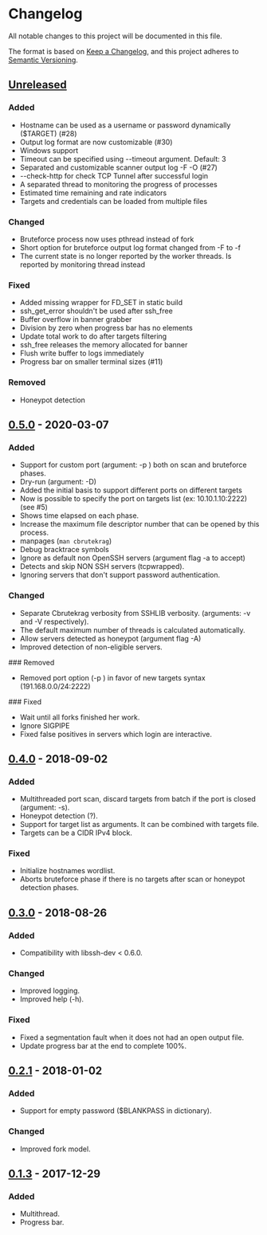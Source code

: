 # Changelog
All notable changes to this project will be documented in this file.

The format is based on [Keep a Changelog](https://keepachangelog.com/en/1.0.0/),
and this project adheres to [Semantic Versioning](https://semver.org/spec/v2.0.0.html).

## [Unreleased]

### Added

- Hostname can be used as a username or password dynamically ($TARGET) (#28)
- Output log format are now customizable (#30)
- Windows support
- Timeout can be specified using --timeout <seconds> argument. Default: 3
- Separated and customizable scanner output log -F <format> -O <file> (#27)
- --check-http for check TCP Tunnel after successful login
- A separated thread to monitoring the progress of processes
- Estimated time remaining and rate indicators
- Targets and credentials can be loaded from multiple files

### Changed

- Bruteforce process now uses pthread instead of fork
- Short option for bruteforce output log format changed from -F to -f
- The current state is no longer reported by the worker threads. Is reported by
  monitoring thread instead

### Fixed

- Added missing wrapper for FD_SET in static build
- ssh_get_error shouldn't be used after ssh_free
- Buffer overflow in banner grabber
- Division by zero when progress bar has no elements
- Update total work to do after targets filtering
- ssh_free releases the memory allocated for banner
- Flush write buffer to logs immediately
- Progress bar on smaller terminal sizes (#11)

### Removed

- Honeypot detection

## [0.5.0] - 2020-03-07
### Added
- Support for custom port (argument: -p <PORT>) both on scan and bruteforce phases.
- Dry-run (argument: -D)
- Added the initial basis to support different ports on different targets
- Now is possible to specify the port on targets list (ex: 10.10.1.10:2222) (see #5)
- Shows time elapsed on each phase.
- Increase the maximum file descriptor number that can be opened by this process.
- manpages (`man cbrutekrag`)
- Debug bracktrace symbols
- Ignore as default non OpenSSH servers (argument flag -a to accept)
- Detects and skip NON SSH servers (tcpwrapped).
- Ignoring servers that don't support password authentication.

### Changed
- Separate Cbrutekrag verbosity from SSHLIB verbosity. (arguments: -v and -V respectively).
- The default maximum number of threads is calculated automatically.
- Allow servers detected as honeypot (argument flag -A)
- Improved detection of non-eligible servers.

### Removed
- Removed port option (-p <port>) in favor of new targets syntax (191.168.0.0/24:2222)

### Fixed
- Wait until all forks finished her work.
- Ignore SIGPIPE
- Fixed false positives in servers which login are interactive.

## [0.4.0] - 2018-09-02
### Added
- Multithreaded port scan, discard targets from batch if the port is closed (argument: -s).
- Honeypot detection (?).
- Support for target list as arguments. It can be combined with targets file.
- Targets can be a CIDR IPv4 block.

### Fixed
- Initialize hostnames wordlist.
- Aborts bruteforce phase if there is no targets after scan or honeypot detection phases.

## [0.3.0] - 2018-08-26
### Added
- Compatibility with libssh-dev < 0.6.0.

### Changed
- Improved logging.
- Improved help (-h).

### Fixed
- Fixed a segmentation fault when it does not had an open output file.
- Update progress bar at the end to complete 100%.

## [0.2.1] - 2018-01-02
### Added
- Support for empty password ($BLANKPASS in dictionary).

### Changed
- Improved fork model.

## [0.1.3] - 2017-12-29
### Added
- Multithread.
- Progress bar.


[Unreleased]: https://github.com/matricali/cbrutekrag/compare/0.5...HEAD
[0.5.0]: https://github.com/matricali/cbrutekrag/compare/0.4...0.5
[0.4.0]: https://github.com/matricali/cbrutekrag/compare/0.3...0.4
[0.3.0]: https://github.com/matricali/cbrutekrag/compare/0.2.6...0.3
[0.2.1]: https://github.com/matricali/cbrutekrag/compare/0.1...0.2
[0.1.3]: https://github.com/matricali/cbrutekrag/releases/tag/0.1
